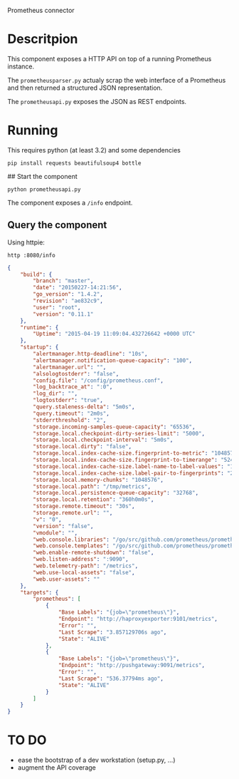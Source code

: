 Prometheus connector

# Descritpion

This component exposes a HTTP API on top of a running Prometheus instance.

The `prometheusparser.py` actualy scrap the web interface of a Prometheus and then returned a structured JSON representation.

The `prometheusapi.py` exposes the JSON as REST endpoints.

# Running

This requires python (at least 3.2) and some dependencies

```
pip install requests beautifulsoup4 bottle
```

## Start the component

```
python prometheusapi.py
```

The component exposes a `/info` endpoint.

## Query the component

Using httpie:

```
http :8080/info
```

```json
{
    "build": {
        "branch": "master", 
        "date": "20150227-14:21:56", 
        "go_version": "1.4.2", 
        "revision": "ae832c9", 
        "user": "root", 
        "version": "0.11.1"
    }, 
    "runtime": {
        "Uptime": "2015-04-19 11:09:04.432726642 +0000 UTC"
    }, 
    "startup": {
        "alertmanager.http-deadline": "10s", 
        "alertmanager.notification-queue-capacity": "100", 
        "alertmanager.url": "", 
        "alsologtostderr": "false", 
        "config.file": "/config/prometheus.conf", 
        "log_backtrace_at": ":0", 
        "log_dir": "", 
        "logtostderr": "true", 
        "query.staleness-delta": "5m0s", 
        "query.timeout": "2m0s", 
        "stderrthreshold": "2", 
        "storage.incoming-samples-queue-capacity": "65536", 
        "storage.local.checkpoint-dirty-series-limit": "5000", 
        "storage.local.checkpoint-interval": "5m0s", 
        "storage.local.dirty": "false", 
        "storage.local.index-cache-size.fingerprint-to-metric": "10485760", 
        "storage.local.index-cache-size.fingerprint-to-timerange": "5242880", 
        "storage.local.index-cache-size.label-name-to-label-values": "10485760", 
        "storage.local.index-cache-size.label-pair-to-fingerprints": "20971520", 
        "storage.local.memory-chunks": "1048576", 
        "storage.local.path": "/tmp/metrics", 
        "storage.local.persistence-queue-capacity": "32768", 
        "storage.local.retention": "360h0m0s", 
        "storage.remote.timeout": "30s", 
        "storage.remote.url": "", 
        "v": "0", 
        "version": "false", 
        "vmodule": "", 
        "web.console.libraries": "/go/src/github.com/prometheus/prometheus/console_libraries", 
        "web.console.templates": "/go/src/github.com/prometheus/prometheus/consoles", 
        "web.enable-remote-shutdown": "false", 
        "web.listen-address": ":9090", 
        "web.telemetry-path": "/metrics", 
        "web.use-local-assets": "false", 
        "web.user-assets": ""
    }, 
    "targets": {
        "prometheus": [
            {
                "Base Labels": "{job=\"prometheus\"}", 
                "Endpoint": "http://haproxyexporter:9101/metrics", 
                "Error": "", 
                "Last Scrape": "3.857129706s ago", 
                "State": "ALIVE"
            }, 
            {
                "Base Labels": "{job=\"prometheus\"}", 
                "Endpoint": "http://pushgateway:9091/metrics", 
                "Error": "", 
                "Last Scrape": "536.37794ms ago", 
                "State": "ALIVE"
            }
        ]
    }
}

```


# TO DO

* ease the bootstrap of a dev workstation (setup.py, ...)
* augment the API coverage

